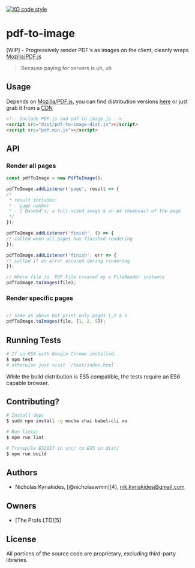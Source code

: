 [![XO code style](https://img.shields.io/badge/code_style-XO-5ed9c7.svg)](https://github.com/sindresorhus/xo)

# pdf-to-image
[WIP] - Progressively render PDF's as images on the client,
cleanly wraps [Mozilla/PDF.js][1]

> Because paying for servers is uh, uh

## Usage

Depends on [Mozilla/PDF.js][1], you can find distribution versions [here][2]
or just grab it from a [CDN][3]

```html
<!-- Include PDF.js and pdf-to-image.js -->
<script src="dist/pdf-to-image-dist.js"></script>
<script src="pdf.min.js"></script>
```

## API

### Render all pages

```javascript
const pdfToImage = new PdfToImage();

pdfToImage.addListener('page', result => {
/*
 * result includes:
 * - page number
 * - 2 Base64's; a full-sized image & an A4 thumbnail of the page
 */
});

pdfToImage.addListener('finish', () => {
// called when all pages has finished rendering
});

pdfToImage.addListener('finish', err => {
// called if an error occured during rendering
});

// Where file is  PDF File created by a FileReader instance
pdfToImage.toImages(file);
```

### Render specific pages

```javascript

// same as above but print only pages 1,2 & 5
pdfToImage.toImages(file, [1, 2, 5]);
```

## Running Tests

```bash
# If on OSX with Google Chrome installed,
$ npm test
# otherwise just visit `/test/index.html`.
```
While the build distribution is ES5 compatible, the tests require an ES6 capable
browser.

## Contributing?

```bash
# Install deps
$ sudo npm install -g mocha chai babel-cli xo

# Run linter
$ npm run lint

# Transpile ES2017 in src/ to ES5 in dist/
$ npm run build
```

## Authors

- Nicholas Kyriakides, [@nicholaswmin][4], <nik.kyriakides@gmail.com>

## Owners

- [The Profs LTD][5]

## License

All portions of the source code are proprietary,
excluding third-party libraries.


[1]: https://mozilla.github.io/pdf.js/
[2]: https://github.com/mozilla/pdfjs-dist
[3]: https://cdnjs.cloudflare.com/ajax/libs/pdf.js/1.8.428/pdf.min.js
